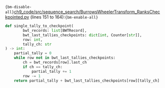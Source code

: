 `{bm-disable-all}`[ch9_code/src/sequence_search/BurrowsWheelerTransform_RanksCheckpointed.py](ch9_code/src/sequence_search/BurrowsWheelerTransform_RanksCheckpointed.py) (lines 151 to 164):`{bm-enable-all}`

```python
def single_tally_to_checkpoint(
        bwt_records: list[BWTRecord],
        bwt_last_tallies_checkpoints: dict[int, Counter[str]],
        row: int,
        tally_ch: str
) -> int:
    partial_tally = 0
    while row not in bwt_last_tallies_checkpoints:
        ch = bwt_records[row].last_ch
        if ch == tally_ch:
            partial_tally += 1
        row -= 1
    return partial_tally + bwt_last_tallies_checkpoints[row][tally_ch]
```